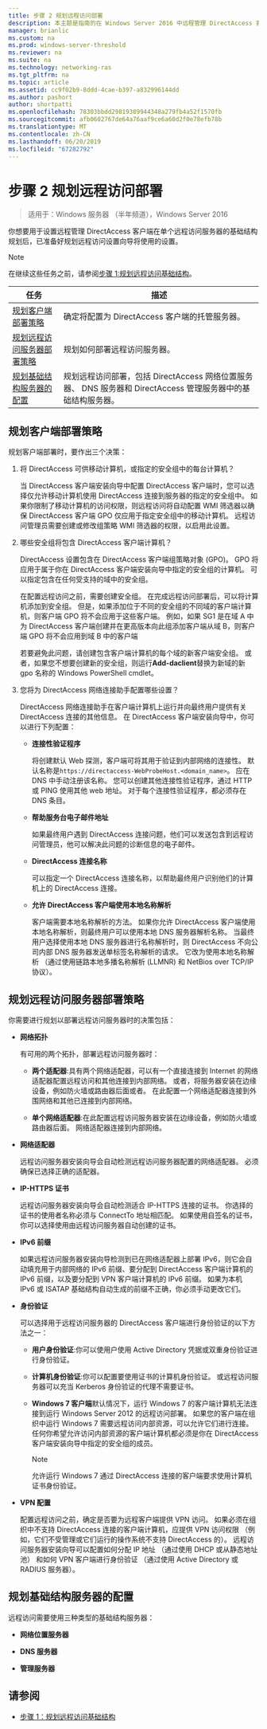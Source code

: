 ```yaml
---
title: 步骤 2 规划远程访问部署
description: 本主题是指南的在 Windows Server 2016 中远程管理 DirectAccess 客户端的一部分。
manager: brianlic
ms.custom: na
ms.prod: windows-server-threshold
ms.reviewer: na
ms.suite: na
ms.technology: networking-ras
ms.tgt_pltfrm: na
ms.topic: article
ms.assetid: cc9f02b9-8ddd-4cae-b397-a832996144dd
ms.author: pashort
author: shortpatti
ms.openlocfilehash: 78303bbdd29819389944348a279fb4a52f1570fb
ms.sourcegitcommit: afb0602767de64a76aaf9ce6a60d2f0e78efb78b
ms.translationtype: MT
ms.contentlocale: zh-CN
ms.lasthandoff: 06/20/2019
ms.locfileid: "67282792"
---
```

# <a name="step-2-plan-the-remote-access-deployment"></a>步骤 2 规划远程访问部署

>适用于：Windows 服务器 （半年频道），Windows Server 2016

你想要用于设置远程管理 DirectAccess 客户端在单个远程访问服务器的基础结构规划后，已准备好规划远程访问设置向导将使用的设置。  
  
> [!NOTE]  
> 在继续这些任务之前，请参阅[步骤 1:规划远程访问基础结构](Step-1-Plan-the-Remote-Access-Infrastructure.md)。  
  
|任务|描述|  
|----|--------|  
|[规划客户端部署策略](#plan-a-client-deployment-strategy)|确定将配置为 DirectAccess 客户端的托管服务器。|  
|[规划远程访问服务器部署策略](#plan-a-remote-access-server-deployment-strategy)|规划如何部署远程访问服务器。|  
|[规划基础结构服务器的配置](#plan-the-infrastructure-servers-configurations)|规划远程访问部署，包括 DirectAccess 网络位置服务器、 DNS 服务器和 DirectAccess 管理服务器中的基础结构服务器。|  
  
## <a name="plan-a-client-deployment-strategy"></a>规划客户端部署策略  
规划客户端部署时，要作出三个决策：  
  
1.  将 DirectAccess 可供移动计算机，或指定的安全组中的每台计算机？  
  
    当 DirectAccess 客户端安装向导中配置 DirectAccess 客户端时，您可以选择仅允许移动计算机使用 DirectAccess 连接到服务器的指定的安全组中。 如果你限制了移动计算机的访问权限，则远程访问将自动配置 WMI 筛选器以确保 DirectAccess 客户端 GPO 仅应用于指定安全组中的移动计算机。 远程访问管理员需要创建或修改组策略 WMI 筛选器的权限，以启用此设置。  
  
2.  哪些安全组将包含 DirectAccess 客户端计算机？  
  
    DirectAccess 设置包含在 DirectAccess 客户端组策略对象 (GPO)。 GPO 将应用于属于你在 DirectAccess 客户端安装向导中指定的安全组的计算机。 可以指定包含在任何受支持的域中的安全组。
  
    在配置远程访问之前，需要创建安全组。 在完成远程访问部署后，可以将计算机添加到安全组。 但是，如果添加位于不同的安全组的不同域的客户端计算机，则客户端 GPO 将不会应用于这些客户端。 例如，如果 SG1 是在域 A 中为 DirectAccess 客户端创建并在更高版本向此组添加客户端从域 B，则客户端 GPO 将不会应用到域 B 中的客户端  
  
    若要避免此问题，请创建包含客户端计算机的每个域的新客户端安全组。 或者，如果您不想要创建新的安全组，则运行**Add-daclient**替换为新域的新 gpo 名称的 Windows PowerShell cmdlet。  
  
3.  您将为 DirectAccess 网络连接助手配置哪些设置？  
  
    DirectAccess 网络连接助手在客户端计算机上运行并向最终用户提供有关 DirectAccess 连接的其他信息。 在 DirectAccess 客户端安装向导中，你可以进行下列配置：  
  
    -   **连接性验证程序**  
  
        将创建默认 Web 探测，客户端可将其用于验证到内部网络的连接性。 默认名称是`https://directaccess-WebProbeHost.<domain_name>`。 应在 DNS 中手动注册该名称。 您可以创建其他连接性验证程序，通过 HTTP 或 PING 使用其他 web 地址。 对于每个连接性验证程序，都必须存在 DNS 条目。  
  
    -   **帮助服务台电子邮件地址**  
  
        如果最终用户遇到 DirectAccess 连接问题，他们可以发送包含到远程访问管理员，他可以解决此问题的诊断信息的电子邮件。  
  
    -   **DirectAccess 连接名称**  
  
        可以指定一个 DirectAccess 连接名称，以帮助最终用户识别他们的计算机上的 DirectAccess 连接。  
  
    -   **允许 DirectAccess 客户端使用本地名称解析**  
  
        客户端需要本地名称解析的方法。 如果你允许 DirectAccess 客户端使用本地名称解析，则最终用户可以使用本地 DNS 服务器解析名称。 当最终用户选择使用本地 DNS 服务器进行名称解析时，则 DirectAccess 不向公司内部 DNS 服务器发送单标签名称解析的请求。 它改为使用本地名称解析 （通过使用链路本地多播名称解析 (LLMNR) 和 NetBios over TCP/IP 协议）。  
  
## <a name="plan-a-remote-access-server-deployment-strategy"></a>规划远程访问服务器部署策略  
你需要进行规划以部署远程访问服务器时的决策包括：  
  
-   **网络拓扑**  
  
    有可用的两个拓扑，部署远程访问服务器时：  
  
    -   **两个适配器**:具有两个网络适配器，可以有一个直接连接到 Internet 的网络适配器配置远程访问和其他连接到内部网络。 或者，将服务器安装在边缘设备，例如防火墙或路由器后面或者。 在此配置一个网络适配器连接到外围网络和其他已连接到内部网络。  
  
    -   **单个网络适配器**:在此配置远程访问服务器安装在边缘设备，例如防火墙或路由器后面。 网络适配器连接到内部网络。  

-   **网络适配器**  
  
    远程访问服务器安装向导会自动检测远程访问服务器配置的网络适配器。 必须确保已选择正确的适配器。  
  
-   **IP-HTTPS 证书**  
  
    远程访问服务器安装向导会自动检测适合 IP-HTTPS 连接的证书。 你选择的证书的使用者名称必须与 ConnectTo 地址相匹配。 如果使用自签名的证书，你可以选择使用由远程访问服务器自动创建的证书。  
  
-   **IPv6 前缀**  
  
    如果远程访问服务器安装向导检测到已在网络适配器上部署 IPv6，则它会自动填充用于内部网络的 IPv6 前缀、要分配到 DirectAccess 客户端计算机的 IPv6 前缀，以及要分配到 VPN 客户端计算机的 IPv6 前缀。 如果为本机 IPv6 或 ISATAP 基础结构自动生成的前缀不正确，你必须手动更改它们。  
  
-   **身份验证**  
  
    可以选择用于远程访问服务器的 DirectAccess 客户端进行身份验证的以下方法之一：  
  
    -   **用户身份验证**:你可以使用户使用 Active Directory 凭据或双重身份验证进行身份验证。  
  
    -   **计算机身份验证**:你可以配置要使用证书的计算机身份验证。 或远程访问服务器可以充当 Kerberos 身份验证的代理不需要证书。 
  
    -   **Windows 7 客户端**默认情况下，运行 Windows 7 的客户端计算机无法连接到运行 Windows Server 2012 的远程访问部署。 如果您的客户端在组织中运行 Windows 7 需要远程访问内部资源，可以允许它们进行连接。 任何你希望允许访问内部资源的客户端计算机都必须是你在 DirectAccess 客户端安装向导中指定的安全组的成员。  
  
        > [!NOTE]  
        > 允许运行 Windows 7 通过 DirectAccess 连接的客户端要求使用计算机证书身份验证。  
  
-   **VPN 配置**  
  
    配置远程访问之前，确定是否要为远程客户端提供 VPN 访问。 如果必须在组织中不支持 DirectAccess 连接的客户端计算机，应提供 VPN 访问权限 （例如，它们不受管理或它们运行的操作系统不支持 DirectAccess 的）。 远程访问服务器安装向导可以配置如何分配 IP 地址 （通过使用 DHCP 或从静态地址池） 和如何 VPN 客户端进行身份验证 （通过使用 Active Directory 或 RADIUS 服务器）。  
  
## <a name="plan-the-infrastructure-servers-configurations"></a>规划基础结构服务器的配置  
远程访问需要使用三种类型的基础结构服务器：  
  
-   **网络位置服务器**  
  
-   **DNS 服务器** 
  
-   **管理服务器** 
  
## <a name="see-also"></a>请参阅  
  
-   [步骤 1：规划远程访问基础结构](Step-1-Plan-the-Remote-Access-Infrastructure.md)  
  


